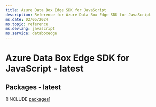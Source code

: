 ```yaml
---
title: Azure Data Box Edge SDK for JavaScript
description: Reference for Azure Data Box Edge SDK for JavaScript
ms.date: 02/05/2024
ms.topic: reference
ms.devlang: javascript
ms.service: databoxedge
---
```

# Azure Data Box Edge SDK for JavaScript - latest
## Packages - latest
[!INCLUDE [packages](data-box-edge-index.md)]